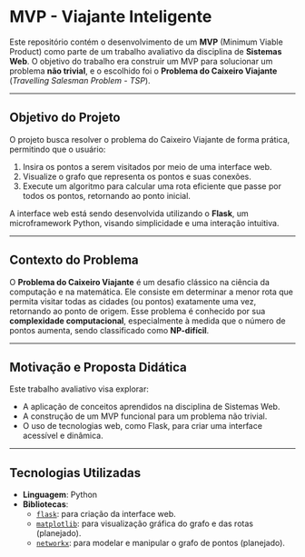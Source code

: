 # MVP - Viajante Inteligente  

Este repositório contém o desenvolvimento de um **MVP** (Minimum Viable Product) como parte de um trabalho avaliativo da disciplina de **Sistemas Web**. O objetivo do trabalho era construir um MVP para solucionar um problema **não trivial**, e o escolhido foi o **Problema do Caixeiro Viajante** (*Travelling Salesman Problem - TSP*).  

---

## **Objetivo do Projeto**  

O projeto busca resolver o problema do Caixeiro Viajante de forma prática, permitindo que o usuário:  
1. Insira os pontos a serem visitados por meio de uma interface web.  
2. Visualize o grafo que representa os pontos e suas conexões.  
3. Execute um algoritmo para calcular uma rota eficiente que passe por todos os pontos, retornando ao ponto inicial.  

A interface web está sendo desenvolvida utilizando o **Flask**, um microframework Python, visando simplicidade e uma interação intuitiva.  

---

## **Contexto do Problema**  

O **Problema do Caixeiro Viajante** é um desafio clássico na ciência da computação e na matemática. Ele consiste em determinar a menor rota que permita visitar todas as cidades (ou pontos) exatamente uma vez, retornando ao ponto de origem. Esse problema é conhecido por sua **complexidade computacional**, especialmente à medida que o número de pontos aumenta, sendo classificado como **NP-difícil**.  

---

## **Motivação e Proposta Didática**  

Este trabalho avaliativo visa explorar:  
- A aplicação de conceitos aprendidos na disciplina de Sistemas Web.  
- A construção de um MVP funcional para um problema não trivial.
- O uso de tecnologias web, como Flask, para criar uma interface acessível e dinâmica.  

---

## **Tecnologias Utilizadas**

- **Linguagem**: Python
- **Bibliotecas**:  
    - [`flask`](https://flask.palletsprojects.com/en/stable/): para criação da interface web.  
    - [`matplotlib`](https://matplotlib.org/): para visualização gráfica do grafo e das rotas (planejado).  
    - [`networkx`](https://networkx.org/): para modelar e manipular o grafo de pontos (planejado).  
